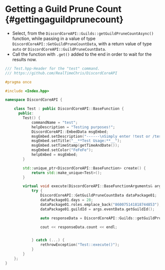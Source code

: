 Getting a Guild Prune Count {#gettingaguildprunecount}
============
- Select, from the `DiscordCoreAPI::Guilds::getGuildPruneCountAsync()` function, while passing in a value of type `DiscordCoreAPI::GetGuildPruneCountData`, with a return value of type `auto` or `DiscordCoreAPI::GuildPruneCountData`.
- Call the function with `.get()` added to the end in order to wait for the results now.

```cpp
/// Test.hpp-Header for the "test" command.
/// https://github.com/RealTimeChris/DiscordCoreAPI

#pragma once

#include <Index.hpp>

namespace DiscordCoreAPI {

	class Test : public DiscordCoreAPI::BaseFunction {
	  public:
		Test() {
			commandName = "test";
			helpDescription = "Testing purposes!";
			DiscordCoreAPI::EmbedData msgEmbed;
			msgEmbed.setDescription("------\nSimply enter !test or /test!\n------");
			msgEmbed.setTitle("__**Test Usage:**__");
			msgEmbed.setTimeStamp(getTimeAndDate());
			msgEmbed.setColor("FeFeFe");
			helpEmbed = msgEmbed;
		}

		std::unique_ptr<DiscordCoreAPI::BaseFunction> create() {
			return std::make_unique<Test>();
		}

		virtual void execute(DiscordCoreAPI::BaseFunctionArguments& args) {
			try {
				DiscordCoreAPI::GetGuildPruneCountData dataPackage01;
				dataPackage01.days = 28;
				dataPackage01.roles.emplace_back("860075141818744853");
				dataPackage01.guildId = args.eventData.getGuildId();

				auto responseData = DiscordCoreAPI::Guilds::getGuildPruneCountAsync(dataPackage01).get();

				cout << responseData.count << endl;


			} catch (...) {
				rethrowException("Test::execute()");
			}
		}
	};
}


```
